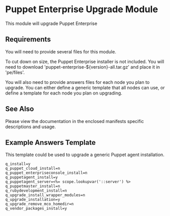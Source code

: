 Puppet Enterprise Upgrade Module
================================

This module will upgrade Puppet Enterprise

Requirements
------------

You will need to provide several files for this module.

To cut down on size, the Puppet Enterprise installer is not included. You will
need to download 'puppet-enterprise-${version}-all.tar.gz' and place it in
'pe/files'.

You will also need to provide answers files for each node you plan to upgrade.
You can either define a generic template that all nodes can use, or define a
template for each node you plan on upgrading.

See Also
--------

Please view the documentation in the enclosed manifests specific descriptions
and usage.

Example Answers Template
------------------------

This template could be used to upgrade a generic Puppet agent installation.

    q_install=y
    q_puppet_cloud_install=n
    q_puppet_enterpriseconsole_install=n
    q_puppetagent_install=y
    q_puppetagent_server=<%= scope.lookupvar('::server') %>
    q_puppetmaster_install=n
    q_rubydevelopment_install=n
    q_upgrade_install_wrapper_modules=n
    q_upgrade_installation=y
    q_upgrade_remove_mco_homedir=n
    q_vendor_packages_install=y
